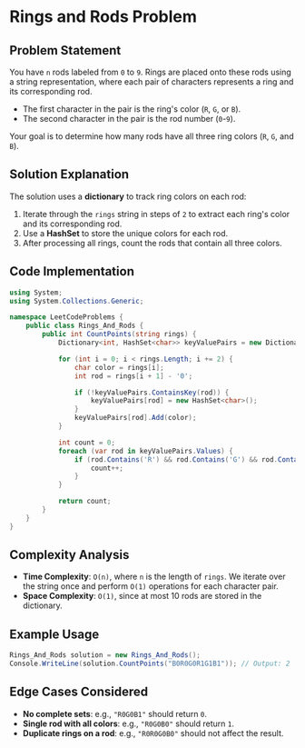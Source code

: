 # Rings and Rods Problem

## Problem Statement
You have `n` rods labeled from `0` to `9`. Rings are placed onto these rods using a string representation, where each pair of characters represents a ring and its corresponding rod.

- The first character in the pair is the ring's color (`R`, `G`, or `B`).
- The second character in the pair is the rod number (`0`-`9`).

Your goal is to determine how many rods have all three ring colors (`R`, `G`, and `B`).

## Solution Explanation
The solution uses a **dictionary** to track ring colors on each rod:
1. Iterate through the `rings` string in steps of `2` to extract each ring's color and its corresponding rod.
2. Use a **HashSet** to store the unique colors for each rod.
3. After processing all rings, count the rods that contain all three colors.

## Code Implementation
```csharp
using System;
using System.Collections.Generic;

namespace LeetCodeProblems {
    public class Rings_And_Rods {
        public int CountPoints(string rings) {
            Dictionary<int, HashSet<char>> keyValuePairs = new Dictionary<int, HashSet<char>>();

            for (int i = 0; i < rings.Length; i += 2) {
                char color = rings[i];
                int rod = rings[i + 1] - '0';

                if (!keyValuePairs.ContainsKey(rod)) {
                    keyValuePairs[rod] = new HashSet<char>();
                }
                keyValuePairs[rod].Add(color);
            }

            int count = 0;
            foreach (var rod in keyValuePairs.Values) {
                if (rod.Contains('R') && rod.Contains('G') && rod.Contains('B')) {
                    count++;
                }
            }

            return count;
        }
    }
}
```

## Complexity Analysis
- **Time Complexity**: `O(n)`, where `n` is the length of `rings`. We iterate over the string once and perform `O(1)` operations for each character pair.
- **Space Complexity**: `O(1)`, since at most 10 rods are stored in the dictionary.

## Example Usage
```csharp
Rings_And_Rods solution = new Rings_And_Rods();
Console.WriteLine(solution.CountPoints("B0R0G0R1G1B1")); // Output: 2
```

## Edge Cases Considered
- **No complete sets**: e.g., `"R0G0B1"` should return `0`.
- **Single rod with all colors**: e.g., `"R0G0B0"` should return `1`.
- **Duplicate rings on a rod**: e.g., `"R0R0G0B0"` should not affect the result.
